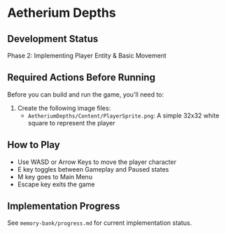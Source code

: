 # Aetherium Depths

## Development Status
Phase 2: Implementing Player Entity & Basic Movement

## Required Actions Before Running
Before you can build and run the game, you'll need to:

1. Create the following image files:
   - `AetheriumDepths/Content/PlayerSprite.png`: A simple 32x32 white square to represent the player

## How to Play
- Use WASD or Arrow Keys to move the player character
- E key toggles between Gameplay and Paused states
- M key goes to Main Menu
- Escape key exits the game

## Implementation Progress
See `memory-bank/progress.md` for current implementation status. 